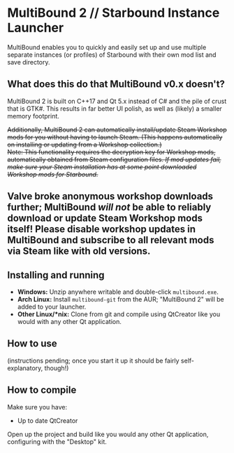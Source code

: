 # MultiBound 2 // Starbound Instance Launcher
MultiBound enables you to quickly and easily set up and use multiple separate instances (or profiles) of Starbound with their own mod list and save directory.

## What does this do that MultiBound v0.x doesn't?
MultiBound 2 is built on C++17 and Qt 5.x instead of C# and the pile of crust that is GTK#. This results in far better UI polish, as well as (likely) a smaller memory footprint.

~~Additionally, MultiBound 2 can automatically install/update Steam Workshop mods for you without having to launch Steam. (This happens automatically on installing or updating from a Workshop collection.)  
Note: This functionality requires the decryption key for Workshop mods, automatically obtained from Steam configuration files. *If mod updates fail, make sure your Steam installation has at some point downloaded Workshop mods for Starbound.*~~
## Valve broke anonymous workshop downloads further; MultiBound *will not* be able to reliably download or update Steam Workshop mods itself! Please disable workshop updates in MultiBound and subscribe to all relevant mods via Steam like with old versions.

## Installing and running
- **Windows:** Unzip anywhere writable and double-click `multibound.exe`.
- **Arch Linux:** Install `multibound-git` from the AUR; "MultiBound 2" will be added to your launcher.
- **Other Linux/\*nix:** Clone from git and compile using QtCreator like you would with any other Qt application.

## How to use
(instructions pending; once you start it up it should be fairly self-explanatory, though!)

## How to compile
Make sure you have:
- Up to date QtCreator

Open up the project and build like you would any other Qt application, configuring with the "Desktop" kit.

